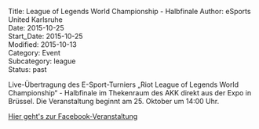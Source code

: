 Title: League of Legends World Championship - Halbfinale
Author: eSports United Karlsruhe  
Date: 2015-10-25  
Start_Date: 2015-10-25  
Modified: 2015-10-13  
Category: Event  
Subcategory: league  
Status: past

Live-Übertragung des E-Sport-Turniers „Riot League of Legends World Championship“ - Halbfinale im Thekenraum des AKK direkt aus der Expo in Brüssel.
Die Veranstaltung beginnt am 25. Oktober um 14:00 Uhr.

[Hier geht's zur Facebook-Veranstaltung](https://www.facebook.com/events/1047111811986412/)